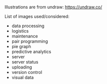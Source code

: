 Illustrations are from undraw: https://undraw.co/

List of images used/considered:
- data processing
- logistics
- maintenance
- pair programming
- pie graph
- predictive analytics
- server
- server status
- uploading
- version control
- visual data
